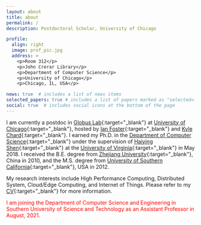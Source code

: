 ```yaml
---
layout: about
title: about
permalink: /
description: Postdoctoral Scholar, University of Chicago

profile:
  align: right
  image: prof_pic.jpg
  address: >
    <p>Room 312</p>
    <p>John Crerar Library</p>
    <p>Department of Computer Science</p>
    <p>University of Chicago</p>
    <p>Chicago, IL, USA</p>

news: true  # includes a list of news items
selected_papers: true # includes a list of papers marked as "selected={true}"
social: true  # includes social icons at the bottom of the page
---
```


I am currently a postdoc in [Globus Lab](http://labs.globus.org/){:target="\_blank"} at [University of Chicago](https://www.uchicago.edu/){:target="\_blank"}, hosted by [Ian Foster](http://www.ianfoster.org/){:target="\_blank"} and [Kyle Chard](https://kylechard.com/){:target="\_blank"}. I earned my Ph.D. in the [Department of Computer Science](http://www.cs.virginia.edu/){:target="\_blank"} under the supervision of [Haiying Shen](http://www.cs.virginia.edu/~hs6ms/){:target="\_blank"} at the [University of Virginia](http://www.virginia.edu/){:target="\_blank"} in May 2018. 
I received the B.E. degree <!--- in [Optical Engineering](http://opt.zju.edu.cn/english/){:target="\_blank"} --->
from [Zhejiang University](http://www.zju.edu.cn/english/){:target="\_blank"}, China in 2010,
and the M.S. degree <!--- in [Electrical Engineering](http://ee.usc.edu/){:target="\_blank"} --->
from [University of Southern California](http://www.usc.edu/){:target="\_blank"}, USA in 2012.

My research interests include High Performance Computing, Distributed System, Cloud/Edge Computing, and Internet of Things.
Please refer to my [CV](assets/CV-ZhuozhaoLi.pdf){:target="\_blank"} for more information.

<span style="color:red">I am joining the Department of Computer Science and Engineering in Southern University of Science and Technology as an Assistant Professor in August, 2021</span>.

<!---
I am looking for self-motivated students (both M.S. and Ph.D.) and postdocs. If you are interested in doing HPC and distributed system research with me, please [email](mailto:zhuozhao@uchicago.edu) me your CV and a brief introduction of your research interests.
--->